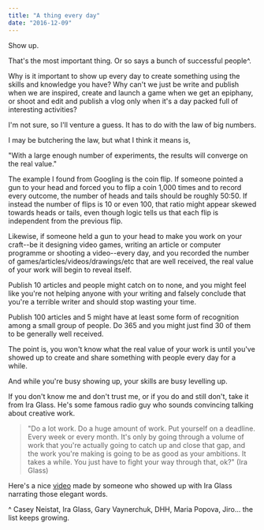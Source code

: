 ```yaml
---
title: "A thing every day"
date: "2016-12-09"
---
```


Show up.

That's the most important thing. Or so says a bunch of successful people^.

Why is it important to show up every day to create something using the skills and knowledge you have? Why can't we just be write and publish when we are inspired, create and launch a game when we get an epiphany, or shoot and edit and publish a vlog only when it's a day packed full of interesting activities?

I'm not sure, so I'll venture a guess. It has to do with the law of big numbers.

I may be butchering the law, but what I think it means is,

"With a large enough number of experiments, the results will converge on the real value."

The example I found from Googling is the coin flip. If someone pointed a gun to your head and forced you to flip a coin 1,000 times and to record every outcome, the number of heads and tails should be roughly 50:50. If instead the number of flips is 10 or even 100, that ratio might appear skewed towards heads or tails, even though logic tells us that each flip is independent from the previous flip.

Likewise, if someone held a gun to your head to make you work on your craft--be it designing video games, writing an article or computer programme or shooting a video--every day, and you recorded the number of games/articles/videos/drawings/etc that are well received, the real value of your work will begin to reveal itself.

Publish 10 articles and people might catch on to none, and you might feel like you're not helping anyone with your writing and falsely conclude that you're a terrible writer and should stop wasting your time.

Publish 100 articles and 5 might have at least some form of recognition among a small group of people. Do 365 and you might just find 30 of them to be generally well received.

The point is, you won't know what the real value of your work is until you've showed up to create and share something with people every day for a while.

And while you're busy showing up, your skills are busy levelling up.

If you don't know me and don't trust me, or if you do and still don't, take it from Ira Glass. He's some famous radio guy who sounds convincing talking about creative work.

> "Do a lot work. Do a huge amount of work. Put yourself on a deadline. Every week or every month. It's only by going through a volume of work that you're actually going to catch up and close that gap, and the work you're making is going to be as good as your ambitions. It takes a while. You just have to fight your way through that, ok?" (Ira Glass)

Here's a nice [video](https://vimeo.com/85040589) made by someone who showed up with Ira Glass narrating those elegant words.

^ Casey Neistat, Ira Glass, Gary Vaynerchuk, DHH, Maria Popova, Jiro... the list keeps growing.
